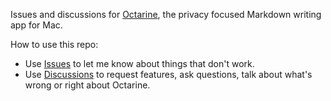 Issues and discussions for [Octarine](https://octarine.app), the privacy focused Markdown writing app for Mac.

How to use this repo:

- Use [Issues](https://github.com/rajatkulkarni95/octarine-feedback/issues) to let me know about things that don't work.
- Use [Discussions](https://github.com/rajatkulkarni95/octarine-feedback/discussions) to request features, ask questions, talk about what's wrong or right about Octarine.
